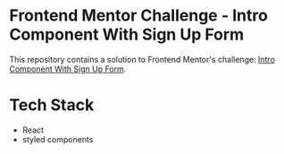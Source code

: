 # Frontend Mentor Challenge - Intro Component With Sign Up Form

This repository contains a solution to Frontend Mentor's challenge: [Intro Component With Sign Up Form](https://www.frontendmentor.io/challenges/intro-component-with-signup-form-5cf91bd49edda32581d28fd1).

# Tech Stack

- React
- styled components
